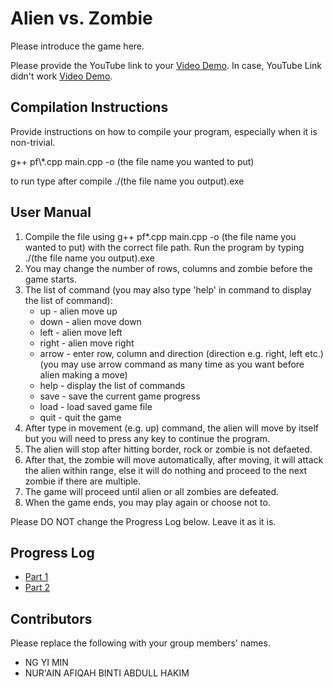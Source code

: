 # Alien vs. Zombie

Please introduce the game here.

Please provide the YouTube link to your [Video Demo](https://youtu.be/3T3SBSuZ8dY). In case, YouTube Link didn't work [Video Demo](https://drive.google.com/file/d/1VncW5Z478YGflhY2Sz4srO4usqN6uQCz/view?usp=share_link).

## Compilation Instructions

Provide instructions on how to compile your program, especially when it is non-trivial.

g++ pf\\*.cpp main.cpp -o (the file name you wanted to put)

to run type after compile ./(the file name you output).exe

## User Manual

1. Compile the file using g++ pf\*.cpp main.cpp -o (the file name you wanted to put) with the correct file path. Run the program by typing ./(the file name you output).exe
2. You may change the number of rows, columns and zombie before the game starts.
3. The list of command (you may also type 'help' in command to display the list of command):
    - up    - alien move up
    - down  - alien move down
    - left  - alien move left
    - right - alien move right
    - arrow - enter row, column and direction (direction e.g. right, left etc.) (you may use arrow command as many time as you want before alien making a move)
    - help  - display the list of commands
    - save  - save the current game progress
    - load  - load saved game file
    - quit  - quit the game
4. After type in movement (e.g. up) command, the alien will move by itself but you will need to press any key to continue the program.     
5. The alien will stop after hitting border, rock or zombie is not defaeted.
6. After that, the zombie will move automatically, after moving, it will attack the alien within range, else it will do nothing and proceed to the next zombie if there are multiple.
7. The game will proceed until alien or all zombies are defeated.
8. When the game ends, you may play again or choose not to.

Please DO NOT change the Progress Log below. Leave it as it is.

## Progress Log

- [Part 1](PART1.md)
- [Part 2](PART2.md)

## Contributors

Please replace the following with your group members' names. 

- NG YI MIN
- NUR'AIN AFIQAH BINTI ABDULL HAKIM



